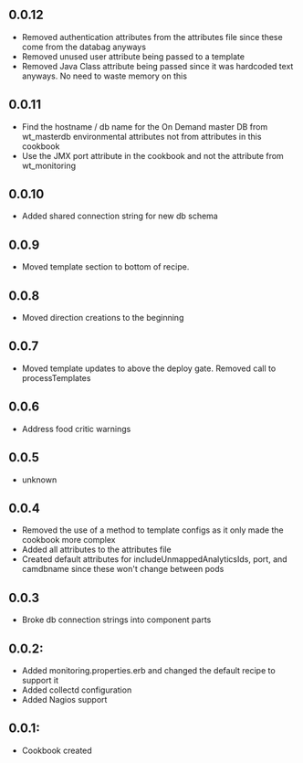 ## 0.0.12
* Removed authentication attributes from the attributes file since these come from the databag anyways
* Removed unused user attribute being passed to a template
* Removed Java Class attribute being passed since it was hardcoded text anyways.  No need to waste memory on this

## 0.0.11
* Find the hostname / db name for the On Demand master DB from wt_masterdb environmental attributes not from attributes in this cookbook
* Use the JMX port attribute in the cookbook and not the attribute from wt_monitoring

## 0.0.10
* Added shared connection string for new db schema

## 0.0.9
* Moved template section to bottom of recipe.

## 0.0.8
* Moved direction creations to the beginning

## 0.0.7
* Moved template updates to above the deploy gate. Removed call to processTemplates

## 0.0.6
* Address food critic warnings

## 0.0.5
* unknown

## 0.0.4
* Removed the use of a method to template configs as it only made the cookbook more complex
* Added all attributes to the attributes file
* Created default attributes for includeUnmappedAnalyticsIds, port, and camdbname since these won't change between pods

## 0.0.3
* Broke db connection strings into component parts

## 0.0.2:
* Added monitoring.properties.erb and changed the default recipe to support it
* Added collectd configuration
* Added Nagios support

## 0.0.1:
* Cookbook created
